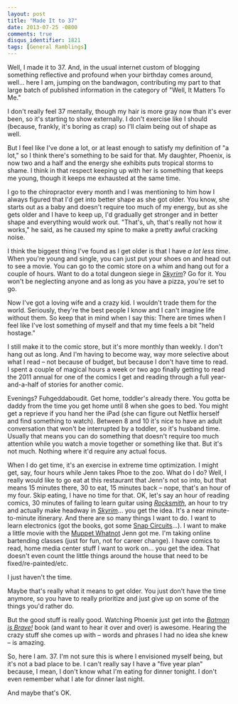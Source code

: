 ```yaml
---
layout: post
title: "Made It to 37"
date: 2013-07-25 -0800
comments: true
disqus_identifier: 1821
tags: [General Ramblings]
---
```

Well, I made it to 37. And, in the usual internet custom of blogging
something reflective and profound when your birthday comes around, well...
here I am, jumping on the bandwagon, contributing my part to that large
batch of published information in the category of "Well, It Matters To
Me."

I don't really feel 37 mentally, though my hair is more gray now than
it's ever been, so it's starting to show externally. I don't exercise
like I should (because, frankly, it's boring as crap) so I'll claim
being out of shape as well.

But I feel like I've done a lot, or at least enough to satisfy my
definition of "a lot," so I think there's something to be said for that.
My daughter, Phoenix, is now two and a half and the energy she exhibits
puts tropical storms to shame. I think in that respect keeping up with
her is something that keeps me young, though it keeps me exhausted at
the same time.

I go to the chiropractor every month and I was mentioning to him how I
always figured that I'd get into better shape as she got older. You
know, she starts out as a baby and doesn't require too much of my
energy, but as she gets older and I have to keep up, I'd gradually get
stronger and in better shape and everything would work out. "That's, uh,
that's really not how it works," he said, as he caused my spine to make
a pretty awful cracking noise.

I think the biggest thing I've found as I get older is that I have *a
lot less time*. When you're young and single, you can just put your
shoes on and head out to see a movie. You can go to the comic store on a
whim and hang out for a couple of hours. Want to do a total dungeon
siege in *[Skyrim](http://www.amazon.com/dp/B004HYK956?tag=mhsvortex)*?
Go for it. You won't be neglecting anyone and as long as you have a
pizza, you're set to go.

Now I've got a loving wife and a crazy kid. I wouldn't trade them for
the world. Seriously, they're the best people I know and I can't imagine
life without them. So keep that in mind when I say this: There are times
when I feel like I've lost something of myself and that my time feels a
bit "held hostage."

I still make it to the comic store, but it's more monthly than weekly. I
don't hang out as long. And I'm having to become way, way more selective
about what I read – not because of budget, but because I don't have time
to read. I spent a couple of magical hours a week or two ago finally
getting to read the 2011 annual for one of the comics I get and reading
through a full year-and-a-half of stories for another comic.

Evenings? Fuhgeddaboudit. Get home, toddler's already there. You gotta
be daddy from the time you get home until 8 when she goes to bed. You
might get a reprieve if you hand her the iPad (she can figure out
Netflix herself and find something to watch). Between 8 and 10 it's nice
to have an adult conversation that won't be interrupted by a toddler, so
it's husband time. Usually that means you can do something that doesn't
require too much attention while you watch a movie together or something
like that. But it's not much. Nothing where it'd require any actual
focus.

When I do get time, it's an exercise in extreme time optimization. I
might get, say, four hours while Jenn takes Phoe to the zoo. What do I
do? Well, I really would like to go eat at this restaurant that Jenn's
not so into, but that means 15 minutes there, 30 to eat, 15 minutes back
– nope, that's an hour of my four. Skip eating, I have no time for that.
OK, let's say an hour of reading comics, 30 minutes of failing to learn
guitar using
[*Rocksmith*](http://www.amazon.com/dp/B004S5PBM0?tag=mhsvortex), an
hour to try and actually make headway in
[*Skyrim*](http://www.amazon.com/dp/B004HYK956?tag=mhsvortex)... you get
the idea. It's a near minute-to-minute itinerary. And there are so many
things I want to do. I want to learn electronics (got the books, got
some [Snap
Circuits](http://www.amazon.com/dp/B0002AHQWS?tag=mhsvortex)...). I want
to make a little movie with the [Muppet
Whatnot](http://www.amazon.com/dp/B0060A84RU?tag=mhsvortex) Jenn got me.
I'm taking online bartending classes (just for fun, not for career
change). I have comics to read, home media center stuff I want to work
on... you get the idea. That doesn't even count the little things around
the house that need to be fixed/re-painted/etc.

I just haven't the time.

Maybe that's really what it means to get older. You just don't have the
time anymore, so you have to really prioritize and just give up on some
of the things you'd rather do.

But the good stuff is really good. Watching Phoenix just get into the
*[Batman is Brave!](http://www.amazon.com/dp/1479516872?tag=mhsvortex)*
book (and want to hear it over and over) is awesome. Hearing the crazy
stuff she comes up with – words and phrases I had no idea she knew – is
amazing.

So, here I am. 37. I'm not sure this is where I envisioned myself being,
but it's not a bad place to be. I can't really say I have a "five year
plan" because, I mean, I don't know what I'm eating for dinner tonight.
I don't even remember what I ate for dinner last night.

And maybe that's OK.

